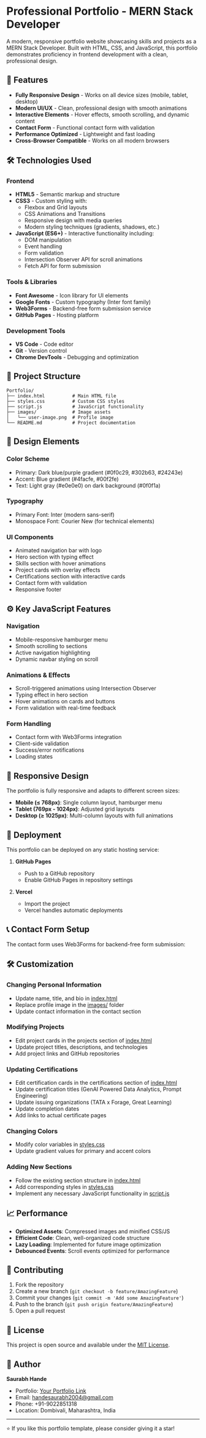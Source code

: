 # Professional Portfolio - MERN Stack Developer

A modern, responsive portfolio website showcasing skills and projects as a MERN Stack Developer. Built with HTML, CSS, and JavaScript, this portfolio demonstrates proficiency in frontend development with a clean, professional design.

## 🚀 Features

- **Fully Responsive Design** - Works on all device sizes (mobile, tablet, desktop)
- **Modern UI/UX** - Clean, professional design with smooth animations
- **Interactive Elements** - Hover effects, smooth scrolling, and dynamic content
- **Contact Form** - Functional contact form with validation
- **Performance Optimized** - Lightweight and fast loading
- **Cross-Browser Compatible** - Works on all modern browsers

## 🛠️ Technologies Used

### Frontend
- **HTML5** - Semantic markup and structure
- **CSS3** - Custom styling with:
  - Flexbox and Grid layouts
  - CSS Animations and Transitions
  - Responsive design with media queries
  - Modern styling techniques (gradients, shadows, etc.)
- **JavaScript (ES6+)** - Interactive functionality including:
  - DOM manipulation
  - Event handling
  - Form validation
  - Intersection Observer API for scroll animations
  - Fetch API for form submission

### Tools & Libraries
- **Font Awesome** - Icon library for UI elements
- **Google Fonts** - Custom typography (Inter font family)
- **Web3Forms** - Backend-free form submission service
- **GitHub Pages** - Hosting platform

### Development Tools
- **VS Code** - Code editor
- **Git** - Version control
- **Chrome DevTools** - Debugging and optimization

## 📁 Project Structure

```
Portfolio/
├── index.html          # Main HTML file
├── styles.css          # Custom CSS styles
├── script.js           # JavaScript functionality
├── images/             # Image assets
│   └── user-image.png  # Profile image
└── README.md           # Project documentation
```

## 🎨 Design Elements

### Color Scheme
- Primary: Dark blue/purple gradient (#0f0c29, #302b63, #24243e)
- Accent: Blue gradient (#4facfe, #00f2fe)
- Text: Light gray (#e0e0e0) on dark background (#0f0f1a)

### Typography
- Primary Font: Inter (modern sans-serif)
- Monospace Font: Courier New (for technical elements)

### UI Components
- Animated navigation bar with logo
- Hero section with typing effect
- Skills section with hover animations
- Project cards with overlay effects
- Certifications section with interactive cards
- Contact form with validation
- Responsive footer

## ⚙️ Key JavaScript Features

### Navigation
- Mobile-responsive hamburger menu
- Smooth scrolling to sections
- Active navigation highlighting
- Dynamic navbar styling on scroll

### Animations & Effects
- Scroll-triggered animations using Intersection Observer
- Typing effect in hero section
- Hover animations on cards and buttons
- Form validation with real-time feedback

### Form Handling
- Contact form with Web3Forms integration
- Client-side validation
- Success/error notifications
- Loading states

## 📱 Responsive Design

The portfolio is fully responsive and adapts to different screen sizes:

- **Mobile (≤ 768px)**: Single column layout, hamburger menu
- **Tablet (769px - 1024px)**: Adjusted grid layouts
- **Desktop (≥ 1025px)**: Multi-column layouts with full animations

## 🚀 Deployment

This portfolio can be deployed on any static hosting service:

1. **GitHub Pages**
   - Push to a GitHub repository
   - Enable GitHub Pages in repository settings

2. **Vercel**
   - Import the project
   - Vercel handles automatic deployments

## 📞 Contact Form Setup

The contact form uses Web3Forms for backend-free form submission:

## 🛠️ Customization

### Changing Personal Information
- Update name, title, and bio in [index.html](index.html)
- Replace profile image in the [images/](images/) folder
- Update contact information in the contact section

### Modifying Projects
- Edit project cards in the projects section of [index.html](index.html)
- Update project titles, descriptions, and technologies
- Add project links and GitHub repositories

### Updating Certifications
- Edit certification cards in the certifications section of [index.html](index.html)
- Update certification titles (GenAI Powered Data Analytics, Prompt Engineering)
- Update issuing organizations (TATA x Forage, Great Learning)
- Update completion dates
- Add links to actual certificate pages

### Changing Colors
- Modify color variables in [styles.css](styles.css)
- Update gradient values for primary and accent colors

### Adding New Sections
- Follow the existing section structure in [index.html](index.html)
- Add corresponding styles in [styles.css](styles.css)
- Implement any necessary JavaScript functionality in [script.js](script.js)

## 📈 Performance

- **Optimized Assets**: Compressed images and minified CSS/JS
- **Efficient Code**: Clean, well-organized code structure
- **Lazy Loading**: Implemented for future image optimization
- **Debounced Events**: Scroll events optimized for performance

## 🤝 Contributing

1. Fork the repository
2. Create a new branch (`git checkout -b feature/AmazingFeature`)
3. Commit your changes (`git commit -m 'Add some AmazingFeature'`)
4. Push to the branch (`git push origin feature/AmazingFeature`)
5. Open a pull request

## 📄 License

This project is open source and available under the [MIT License](LICENSE).

## 👤 Author

**Saurabh Hande**
- Portfolio: [Your Portfolio Link](#)
- Email: handesaurabh2004@gmail.com
- Phone: +91-9022851318
- Location: Dombivali, Maharashtra, India

---

⭐️ If you like this portfolio template, please consider giving it a star!